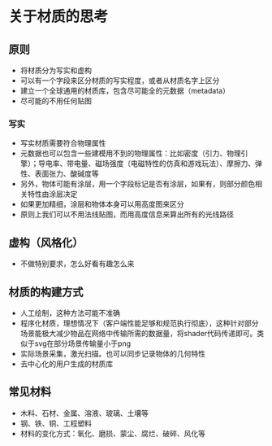 # 关于材质的思考

## 原则 
- 将材质分为写实和虚构
- 可以有一个字段来区分材质的写实程度，或者从材质名字上区分
- 建立一个全球通用的材质库，包含尽可能全的元数据（metadata）
- 尽可能的不用任何贴图

### 写实
- 写实材质需要符合物理属性
- 元数据也可以包含一些建模用不到的物理属性：比如密度（引力、物理引擎）；导电率、带电量、磁场强度（电磁特性的仿真和游戏玩法）、摩擦力、弹性、表面张力、酸碱度等
- 另外，物体可能有涂层，用一个字段标记是否有涂层，如果有，则部分颜色相关特性由涂层决定
- 如果更加精细，涂层和物体本身可以用高度图来区分
- 原则上我们可以不用法线贴图，而用高度信息来算出所有的光线路径

## 虚构（风格化）
- 不做特别要求，怎么好看有趣怎么来

## 材质的构建方式
- 人工绘制，这种方法可能不准确
- 程序化材质，理想情况下（客户端性能足够和规范执行彻底），这种针对部分场景能极大减少物品在网络中传输所需的数据量，将shader代码传递即可。类似于svg在部分场景传输量小于png
- 实际场景采集，激光扫描。也可以同步记录物体的几何特性
- 去中心化的用户生成的材质库

## 常见材料
- 木料、石材、金属、溶液、玻璃、土壤等
- 钢、铁、铜、工程塑料
- 材料的变化方式：氧化、磨损、蒙尘、腐烂、破碎、风化等

